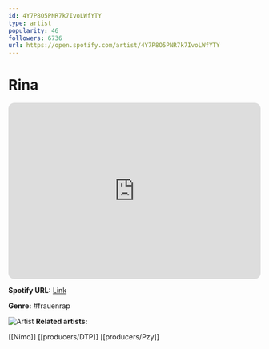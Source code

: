 ```yaml
---
id: 4Y7P8O5PNR7k7IvoLWfYTY
type: artist
popularity: 46
followers: 6736
url: https://open.spotify.com/artist/4Y7P8O5PNR7k7IvoLWfYTY
---
```

# Rina

<iframe style="border-radius:12px" src="https://open.spotify.com/embed/artist/4Y7P8O5PNR7k7IvoLWfYTY" width="100%" height="352" frameBorder="0" allowfullscreen="" allow="autoplay; clipboard-write; encrypted-media; fullscreen; picture-in-picture" loading="lazy"></iframe>

**Spotify URL:** [Link](https://open.spotify.com/artist/4Y7P8O5PNR7k7IvoLWfYTY)

**Genre:**  #frauenrap

![Artist](https://i.scdn.co/image/ab6761610000e5eb8161109a6b48187d91c375f8)
**Related artists:**

[[Nimo]]
[[producers/DTP]]
[[producers/Pzy]]
